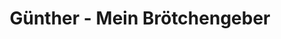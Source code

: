 ---
title: "Günther - Mein Brötchengeber"
url: /eckernfoerde/guenther-mein-broetchengeber/
shop: Bäckerei
---